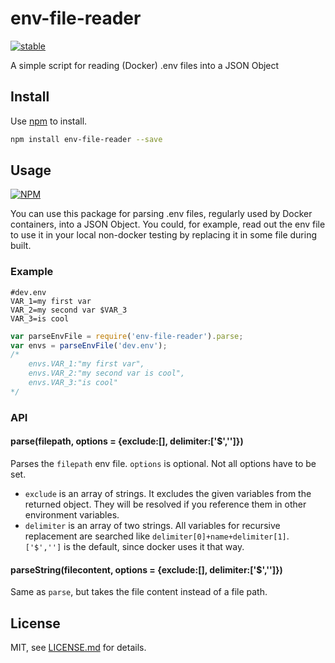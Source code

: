 # env-file-reader

[![stable](http://badges.github.io/stability-badges/dist/stable.svg)](http://github.com/badges/stability-badges)

A simple script for reading (Docker) .env files into a JSON Object 

## Install

Use [npm](https://npmjs.com/) to install.

```sh
npm install env-file-reader --save
```

## Usage

[![NPM](https://nodei.co/npm/env-file-reader.png)](https://www.npmjs.com/package/env-file-reader)

You can use this package for parsing .env files, regularly used by Docker containers, into a JSON Object. You could, for example, read out the env file to use it in your local non-docker testing by replacing it in some file during built.

### Example

```env
#dev.env
VAR_1=my first var
VAR_2=my second var $VAR_3
VAR_3=is cool
```

```js
var parseEnvFile = require('env-file-reader').parse;
var envs = parseEnvFile('dev.env');
/*
    envs.VAR_1:"my first var",
    envs.VAR_2:"my second var is cool",
    envs.VAR_3:"is cool"
*/
```

### API

#### parse(filepath, options = {exclude:[], delimiter:['$','']})

Parses the `filepath` env file. `options` is optional. Not all options have to be set. 
- `exclude` is an array of strings. It excludes the given variables from the returned object. They will be resolved if you reference them in other environment variables. 
- `delimiter` is an array of two strings. All variables for recursive replacement are searched like `delimiter[0]+name+delimiter[1]`. `['$','']` is the default, since docker uses it that way. 

#### parseString(filecontent, options = {exclude:[], delimiter:['$','']})
Same as `parse`, but takes the file content instead of a file path. 

## License

MIT, see [LICENSE.md](http://github.com/awaigand/env-file-reader/blob/master/LICENSE.md) for details.
